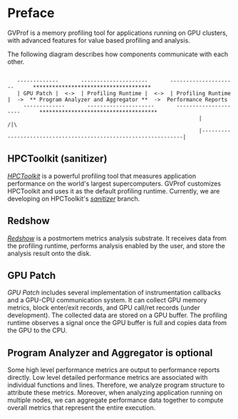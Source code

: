 # Preface

GVProf is a memory profiling tool for applications running on GPU clusters, with advanced features for value based profiling and analysis.

The following diagram describes how components communicate with each other.

```
                                                                                                                                           
   -------------       ---------------------       ---------------------      *************************************
   | GPU Patch |  <->  | Profiling Runtime |  <->  | Profiling Runtime |  ->  ** Program Analyzer and Aggregator **  ->  Performance Reports
	 -------------       ---------------------       ---------------------      *************************************
                                                            |                                                               /|\
                                                            |----------------------------------------------------------------|

```

## HPCToolkit (sanitizer)

[*HPCToolkit*](http://hpctoolkit.org/) is a powerful profiling tool that measures application performance on the world's largest supercomputers.
GVProf customizes HPCToolkit and uses it as the default profiling runtime.
Currently, we are developing on HPCToolkit's [*sanitizer*](https://github.com/GVProf/hpctoolkit) branch.

## Redshow

[*Redshow*](https://github.com/GVProf/redshow) is a postmortem metrics analysis substrate.
It receives data from the profiling runtime, performs analysis enabled by the user, and store the analysis result onto the disk.

## GPU Patch

*GPU Patch* includes several implementation of instrumentation callbacks and a GPU-CPU communication system.
It can collect GPU memory metrics, block enter/exit records, and GPU call/ret records (under development).
The collected data are stored on a GPU buffer.
The profiling runtime observes a signal once the GPU buffer is full and copies data from the GPU to the CPU.

## Program Analyzer and Aggregator is optional

Some high level performance metrics are output to performance reports directly. 
Low level detailed performance metrics are associated with individual functions and lines.
Therefore, we analyze program structure to attribute these metrics.
Moreover, when analyzing application running on multiple nodes, we can aggregate performance data together to compute overall metrics that represent the entire execution.